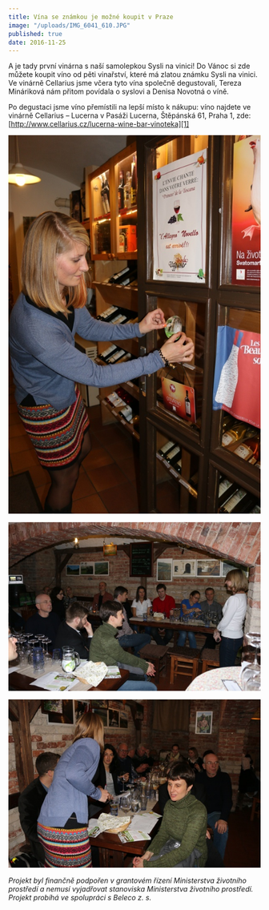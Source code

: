 ```yaml
---
title: Vína se známkou je možné koupit v Praze
image: "/uploads/IMG_6041_610.JPG"
published: true
date: 2016-11-25
---
```

A je tady první vinárna s naší samolepkou Sysli na vinici! Do Vánoc si
zde můžete koupit víno od pěti vinařství, které má zlatou známku Sysli
na vinici. Ve vinárně Cellarius jsme včera tyto vína společně
degustovali, Tereza Mináriková nám přitom povídala o syslovi a Denisa
Novotná o víně.

Po degustaci jsme víno přemístili na lepší místo k nákupu: víno najdete
ve vinárně Cellarius – Lucerna v Pasáži Lucerna, Štěpánská 61, Praha 1,
zde: [http://www.cellarius.cz/lucerna-wine-bar-vinoteka][1]

![](/uploads/IMG_6039_610.JPG)

![](/uploads/IMG_6044_610.JPG)

![](/uploads/IMG_6047_610.JPG)

*Projekt byl finančně podpořen v grantovém řízení Ministerstva životního
prostředí a nemusí vyjadřovat stanoviska Ministerstva životního
prostředí.  
Projekt probíhá ve spolupráci s Beleco z. s.*


[1]: http://www.cellarius.cz/lucerna-wine-bar-vinoteka
